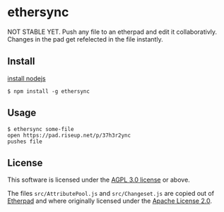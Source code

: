 # ethersync

NOT STABLE YET. Push any file to an etherpad and edit it collaborativly. Changes in the pad get refelected in the file instantly.

## Install

[install nodejs](https://github.com/joyent/node/wiki/Installing-Node.js-via-package-manager)

    $ npm install -g ethersync

## Usage

    $ ethersync some-file
    open https://pad.riseup.net/p/37h3r2ync
    pushes file

## License

This software is licensed under the [AGPL 3.0 license](LICENSE.agpl3) or above.

The files `src/AttributePool.js` and `src/Changeset.js` are copied out of [Etherpad](http://etherpad.org/) and where originally licensed under the [Apache License 2.0](LiCENSE.apache).

